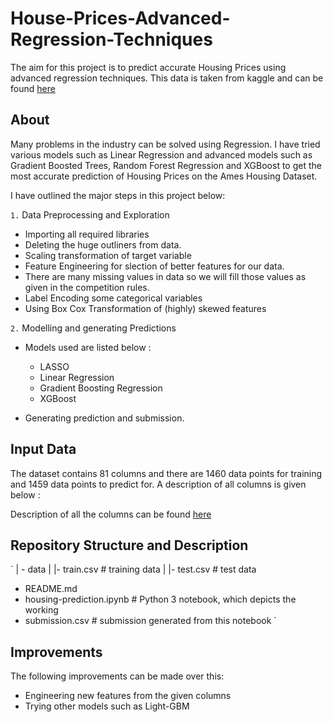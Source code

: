 # House-Prices-Advanced-Regression-Techniques

The aim for this project is to predict accurate Housing Prices using advanced regression techniques. This data is taken from kaggle and can be found [here](https://www.kaggle.com/c/house-prices-advanced-regression-techniques)

## About 

Many problems in the industry can be solved using Regression. I have tried various models such as Linear Regression and advanced models such as Gradient Boosted Trees, Random Forest Regression and XGBoost to get the most accurate prediction of Housing Prices on the Ames Housing Dataset.

I have outlined the major steps in this project below:

`1.` Data Preprocessing and Exploration

* Importing all required libraries
* Deleting the huge outliners from data.
* Scaling transformation of target variable
* Feature Engineering for slection of better features for our data.
* There are many missing values in data so we will fill those values as given in the competition rules.
* Label Encoding some categorical variables
* Using Box Cox Transformation of (highly) skewed features

`2.` Modelling and generating Predictions

* Models used are listed below :

  * LASSO 
  * Linear Regression
  * Gradient Boosting Regression
  * XGBoost

* Generating prediction and submission.

## Input Data

The dataset contains 81 columns and there are 1460 data points for training and 1459 data points to predict for. A description of all columns is given below :

Description of all the columns can be found [here](https://www.kaggle.com/c/house-prices-advanced-regression-techniques/data)

## Repository Structure and Description

`
| - data
| |- train.csv # training data
| |- test.csv # test data

- README.md
- housing-prediction.ipynb # Python 3 notebook, which depicts the working
- submission.csv # submission generated from this notebook
`

## Improvements

The following improvements can be made over this:

* Engineering new features from the given columns
* Trying other models such as Light-GBM






